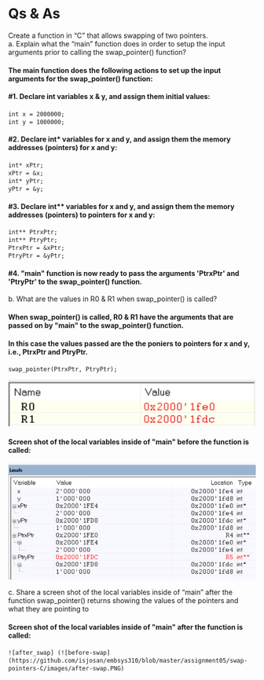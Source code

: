 # Qs & As  

Create a function in “C” that allows swapping of two pointers.  
a. Explain what the “main” function does in order to setup the input arguments prior to 
calling the swap_pointer() function?
#### The main function does the following actions to set up the input arguments for the swap_pointer() function:  
#### #1. Declare int variables x & y, and assign them initial values:
    int x = 2000000;
    int y = 1000000;  
#### #2. Declare int* variables for x and y, and assign them the memory addresses (pointers) for x and y:  
    int* xPtr;
    xPtr = &x;
    int* yPtr;
    yPtr = &y;  
#### #3. Declare int** variables for x and y, and assign them the memory addresses (pointers) to pointers for x and y:  
    int** PtrxPtr;
    int** PtryPtr;
    PtrxPtr = &xPtr;
    PtryPtr = &yPtr;  
#### #4. "main" function is now ready to pass the arguments 'PtrxPtr' and 'PtryPtr' to the swap_pointer() function.  

b. What are the values in R0 & R1 when swap_pointer() is called?  
#### When swap_pointer() is called, R0 & R1 have the arguments that are passed on by "main" to the swap_pointer() function.  
#### In this case the values passed are the the poniers to pointers for x and y, i.e., PtrxPtr and PtryPtr.  
    swap_pointer(PtrxPtr, PtryPtr);
   ![ro-r1](https://github.com/isjosan/embsys310/blob/master/assignment05/swap-pointers-C/images/r0-r1.PNG)  
#### Screen shot of the local variables inside of "main" before the function is called:
   ![before-swap](https://github.com/isjosan/embsys310/blob/master/assignment05/swap-pointers-C/images/before-swap.PNG)  
   
c. Share a screen shot of the local variables inside of “main” after the function 
swap_pointer() returns showing the values of the pointers and what they are pointing to  
#### Screen shot of the local variables inside of "main" after the function is called:  
    ![after_swap] (![before-swap](https://github.com/isjosan/embsys310/blob/master/assignment05/swap-pointers-C/images/after-swap.PNG)   
   
